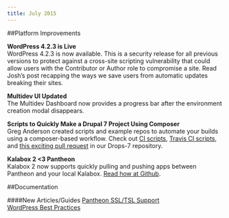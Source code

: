 ```yaml
---
title: July 2015
---
```

##Platform Improvements

**WordPress 4.2.3 is Live**  
WordPress 4.2.3 is now available. This is a security release for all previous versions to protect against a cross-site scripting vulnerability that could allow users with the Contributor or Author role to compromise a site. Read Josh’s post recapping the ways we save users from automatic updates breaking their sites.

**Multidev UI Updated**     
The Multidev Dashboard now provides a progress bar after the environment creation modal disappears.

**Scripts to Quickly Make a Drupal 7 Project Using Composer**     
Greg Anderson created scripts and example repos to automate your builds using a composer-based workflow. Check out [CI scripts](https://github.com/pantheon-systems/circle-scripts), [Travis CI scripts](https://github.com/pantheon-systems/travis-scripts), and [this exciting pull request](https://github.com/pantheon-systems/drops-7/pull/65) in our Drops-7 repository.

**Kalabox 2 <3 Pantheon**    
Kalabox 2 now supports quickly pulling and pushing apps between Pantheon and your local Kalabox. [Read how at Github](https://github.com/kalabox/kalabox/wiki/Pantheon-Guide).


##Documentation

####New Articles/Guides
[Pantheon SSL/TSL Support](/docs/ssl-tls/)    
[WordPress Best Practices](/docs/wordpress-best-practices/)
